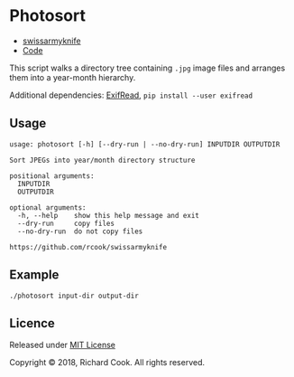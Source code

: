 # Photosort

* [swissarmyknife](README.md)
* [Code](photosort)

This script walks a directory tree containing `.jpg` image files and arranges them into a year-month hierarchy.

Additional dependencies: [ExifRead][exifread], `pip install --user exifread`

## Usage

```
usage: photosort [-h] [--dry-run | --no-dry-run] INPUTDIR OUTPUTDIR

Sort JPEGs into year/month directory structure

positional arguments:
  INPUTDIR
  OUTPUTDIR

optional arguments:
  -h, --help    show this help message and exit
  --dry-run     copy files
  --no-dry-run  do not copy files

https://github.com/rcook/swissarmyknife
```

## Example

```
./photosort input-dir output-dir
```

## Licence

Released under [MIT License][licence]

Copyright &copy; 2018, Richard Cook. All rights reserved.

[exifread]: https://pypi.org/project/ExifRead/
[find-duplicates]: https://gist.github.com/jinie/b51f75fa1ece7c02ca3f/
[licence]: LICENSE
